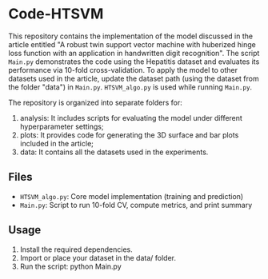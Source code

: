 # Code-HTSVM

This repository contains the implementation of the model discussed in the article entitled "A robust twin support vector machine with huberized hinge loss function with an application in handwritten digit recognition". The script `Main.py` demonstrates the code using the Hepatitis dataset and evaluates its performance via 10-fold cross-validation. To apply the model to other datasets used in the article, update the dataset path (using the dataset from the folder "data") in `Main.py`. `HTSVM_algo.py` is used while running `Main.py`.

The repository is organized into separate folders for:
1. analysis: It includes scripts for evaluating the model under different hyperparameter settings;
2. plots: It provides code for generating the 3D surface and bar plots included in the article;
3. data: It contains all the datasets used in the experiments.

## Files
- `HTSVM_algo.py`: Core model implementation (training and prediction)
- `Main.py`: Script to run 10-fold CV, compute metrics, and print summary

## Usage
1. Install the required dependencies.
2. Import or place your dataset in the data/ folder.
3. Run the script: python Main.py
